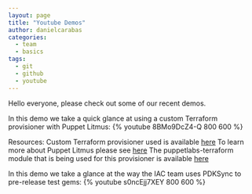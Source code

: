 ```yaml
---
layout: page
title: "Youtube Demos"
author: danielcarabas
categories:
  - team
  - basics
tags:
  - git
  - github
  - youtube
---
```


Hello everyone, please check out some of our recent demos. 

In this demo we take a quick glance at using a custom Terraform provisioner with Puppet Litmus:
{% youtube 8BMo9DcZ4-Q 800 600 %}

Resources:
Custom Terraform provisioner used is available [here](https://github.com/carabasdaniel/terraform_provision)
To learn more about Puppet Litmus please see [here](https://puppetlabs.github.io/litmus/)
The puppetlabs-terraform module that is being used for this provisioner is available [here](https://github.com/puppetlabs/puppetlabs-terraform/)  

In this demo we take a glance at the way the IAC team uses PDKSync to pre-release test gems:
{% youtube s0ncEjj7XEY 800 600 %}
